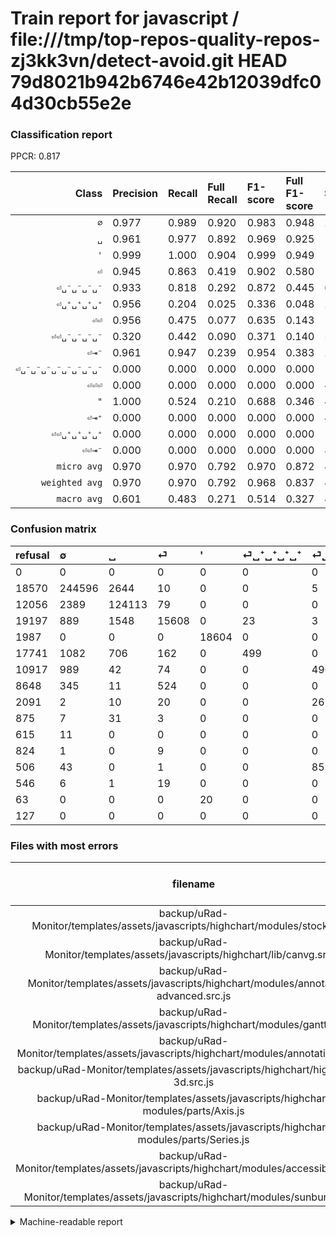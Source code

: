 # Train report for javascript / file:///tmp/top-repos-quality-repos-zj3kk3vn/detect-avoid.git HEAD 79d8021b942b6746e42b12039dfc04d30cb55e2e

### Classification report

PPCR: 0.817

| Class | Precision | Recall | Full Recall | F1-score | Full F1-score | Support | Full Support | PPCR |
|------:|:----------|:-------|:------------|:---------|:---------|:--------|:-------------|:-----|
| `∅` | 0.977| 0.989| 0.920| 0.983| 0.948| 247261| 265831| 0.930 |
| `␣` | 0.961| 0.977| 0.892| 0.969| 0.925| 127066| 139122| 0.913 |
| `'` | 0.999| 1.000| 0.904| 0.999| 0.949| 18604| 20591| 0.904 |
| `⏎` | 0.945| 0.863| 0.419| 0.902| 0.580| 18093| 37290| 0.485 |
| `⏎␣⁻␣⁻␣⁻␣⁻` | 0.933| 0.818| 0.292| 0.872| 0.445| 6069| 16986| 0.357 |
| `⏎␣⁺␣⁺␣⁺␣⁺` | 0.956| 0.204| 0.025| 0.336| 0.048| 2449| 20190| 0.121 |
| `⏎⏎` | 0.956| 0.475| 0.077| 0.635| 0.143| 1683| 10331| 0.163 |
| `⏎⏎␣⁻␣⁻␣⁻␣⁻` | 0.320| 0.442| 0.090| 0.371| 0.140| 532| 2623| 0.203 |
| `⏎⇥⁻` | 0.961| 0.947| 0.239| 0.954| 0.383| 208| 823| 0.253 |
| `⏎␣⁻␣⁻␣⁻␣⁻␣⁻␣⁻␣⁻␣⁻` | 0.000| 0.000| 0.000| 0.000| 0.000| 129| 635| 0.203 |
| `⏎⏎⏎` | 0.000| 0.000| 0.000| 0.000| 0.000| 45| 591| 0.076 |
| `"` | 1.000| 0.524| 0.210| 0.688| 0.346| 42| 105| 0.400 |
| `⏎⇥⁺` | 0.000| 0.000| 0.000| 0.000| 0.000| 41| 916| 0.045 |
| `⏎⏎␣⁺␣⁺␣⁺␣⁺` | 0.000| 0.000| 0.000| 0.000| 0.000| 11| 835| 0.013 |
| `⏎⏎⇥⁻` | 0.000| 0.000| 0.000| 0.000| 0.000| 8| 135| 0.059 |
| `micro avg` | 0.970| 0.970| 0.792| 0.970| 0.872| 422241| 517004| 0.817 |
| `weighted avg` | 0.970| 0.970| 0.792| 0.968| 0.837| 422241| 517004| 0.817 |
| `macro avg` | 0.601| 0.483| 0.271| 0.514| 0.327| 422241| 517004| 0.817 |

### Confusion matrix

|refusal|  ∅| ␣| ⏎| '| ⏎␣⁺␣⁺␣⁺␣⁺| ⏎␣⁻␣⁻␣⁻␣⁻| ⏎⏎| ⏎⏎␣⁻␣⁻␣⁻␣⁻| ⏎⇥⁺| ⏎⇥⁻| ⏎⏎␣⁺␣⁺␣⁺␣⁺| ⏎␣⁻␣⁻␣⁻␣⁻␣⁻␣⁻␣⁻␣⁻| ⏎⏎⏎| "| ⏎⏎⇥⁻| 
|:---|:---|:---|:---|:---|:---|:---|:---|:---|:---|:---|:---|:---|:---|:---|:---|
|0 |0 |0 |0 |0 |0 |0 |0 |0 |0 |0 |0 |0 |0 |0 |0 |
|18570 |244596 |2644 |10 |0 |0 |5 |5 |1 |0 |0 |0 |0 |0 |0 |0 |
|12056 |2389 |124113 |79 |0 |0 |0 |0 |485 |0 |0 |0 |0 |0 |0 |0 |
|19197 |889 |1548 |15608 |0 |23 |3 |12 |10 |0 |0 |0 |0 |0 |0 |0 |
|1987 |0 |0 |0 |18604 |0 |0 |0 |0 |0 |0 |0 |0 |0 |0 |0 |
|17741 |1082 |706 |162 |0 |499 |0 |0 |0 |0 |0 |0 |0 |0 |0 |0 |
|10917 |989 |42 |74 |0 |0 |4964 |0 |0 |0 |0 |0 |0 |0 |0 |0 |
|8648 |345 |11 |524 |0 |0 |0 |800 |3 |0 |0 |0 |0 |0 |0 |0 |
|2091 |2 |10 |20 |0 |0 |265 |0 |235 |0 |0 |0 |0 |0 |0 |0 |
|875 |7 |31 |3 |0 |0 |0 |0 |0 |0 |0 |0 |0 |0 |0 |0 |
|615 |11 |0 |0 |0 |0 |0 |0 |0 |0 |197 |0 |0 |0 |0 |0 |
|824 |1 |0 |9 |0 |0 |0 |1 |0 |0 |0 |0 |0 |0 |0 |0 |
|506 |43 |0 |1 |0 |0 |85 |0 |0 |0 |0 |0 |0 |0 |0 |0 |
|546 |6 |1 |19 |0 |0 |0 |19 |0 |0 |0 |0 |0 |0 |0 |0 |
|63 |0 |0 |0 |20 |0 |0 |0 |0 |0 |0 |0 |0 |0 |22 |0 |
|127 |0 |0 |0 |0 |0 |0 |0 |0 |0 |8 |0 |0 |0 |0 |0 |

### Files with most errors

| filename | number of errors|
|:----:|:-----|
| backup/uRad-Monitor/templates/assets/javascripts/highchart/modules/stock.src.js | 863 |
| backup/uRad-Monitor/templates/assets/javascripts/highchart/lib/canvg.src.js | 818 |
| backup/uRad-Monitor/templates/assets/javascripts/highchart/modules/annotations-advanced.src.js | 686 |
| backup/uRad-Monitor/templates/assets/javascripts/highchart/modules/gantt.src.js | 538 |
| backup/uRad-Monitor/templates/assets/javascripts/highchart/modules/annotations.src.js | 472 |
| backup/uRad-Monitor/templates/assets/javascripts/highchart/highcharts-3d.src.js | 463 |
| backup/uRad-Monitor/templates/assets/javascripts/highchart/es-modules/parts/Axis.js | 433 |
| backup/uRad-Monitor/templates/assets/javascripts/highchart/es-modules/parts/Series.js | 287 |
| backup/uRad-Monitor/templates/assets/javascripts/highchart/modules/accessibility.src.js | 263 |
| backup/uRad-Monitor/templates/assets/javascripts/highchart/modules/sunburst.src.js | 232 |

<details>
    <summary>Machine-readable report</summary>
```json
{
  "cl_report": {"\"": {"f1-score": 0.6875000000000001, "precision": 1.0, "recall": 0.5238095238095238, "support": 42}, "\u0027": {"f1-score": 0.999462769958096, "precision": 0.998926116838488, "recall": 1.0, "support": 18604}, "macro avg": {"f1-score": 0.5139195507233497, "precision": 0.6005505123080531, "recall": 0.48255438527380246, "support": 422241}, "micro avg": {"f1-score": 0.9701521169190107, "precision": 0.9701521169190107, "recall": 0.9701521169190107, "support": 422241}, "weighted avg": {"f1-score": 0.9679767067644166, "precision": 0.9696653604098271, "recall": 0.9701521169190107, "support": 422241}, "\u2205": {"f1-score": 0.9830614061705596, "precision": 0.9769771528998242, "recall": 0.9892219153040714, "support": 247261}, "\u23ce": {"f1-score": 0.9021443847176465, "precision": 0.945423708280332, "recall": 0.8626540651080529, "support": 18093}, "\u23ce\u21e5\u207a": {"f1-score": 0.0, "precision": 0.0, "recall": 0.0, "support": 41}, "\u23ce\u21e5\u207b": {"f1-score": 0.9539951573849879, "precision": 0.9609756097560975, "recall": 0.9471153846153846, "support": 208}, "\u23ce\u23ce": {"f1-score": 0.634920634920635, "precision": 0.955794504181601, "recall": 0.47534165181224003, "support": 1683}, "\u23ce\u23ce\u21e5\u207b": {"f1-score": 0.0, "precision": 0.0, "recall": 0.0, "support": 8}, "\u23ce\u23ce\u23ce": {"f1-score": 0.0, "precision": 0.0, "recall": 0.0, "support": 45}, "\u23ce\u23ce\u2423\u207a\u2423\u207a\u2423\u207a\u2423\u207a": {"f1-score": 0.0, "precision": 0.0, "recall": 0.0, "support": 11}, "\u23ce\u23ce\u2423\u207b\u2423\u207b\u2423\u207b\u2423\u207b": {"f1-score": 0.37124802527646134, "precision": 0.3201634877384196, "recall": 0.4417293233082707, "support": 532}, "\u23ce\u2423\u207a\u2423\u207a\u2423\u207a\u2423\u207a": {"f1-score": 0.3359138337260182, "precision": 0.9559386973180076, "recall": 0.20375663536137198, "support": 2449}, "\u23ce\u2423\u207b\u2423\u207b\u2423\u207b\u2423\u207b": {"f1-score": 0.8715652708278465, "precision": 0.9327320556181886, "recall": 0.8179271708683473, "support": 6069}, "\u23ce\u2423\u207b\u2423\u207b\u2423\u207b\u2423\u207b\u2423\u207b\u2423\u207b\u2423\u207b\u2423\u207b": {"f1-score": 0.0, "precision": 0.0, "recall": 0.0, "support": 129}, "\u2423": {"f1-score": 0.968981777867995, "precision": 0.9613263519898378, "recall": 0.9767601089197739, "support": 127066}},
  "cl_report_full": {"\"": {"f1-score": 0.3464566929133859, "precision": 1.0, "recall": 0.20952380952380953, "support": 105}, "\u0027": {"f1-score": 0.9488206043605762, "precision": 0.998926116838488, "recall": 0.9035015297945704, "support": 20591}, "macro avg": {"f1-score": 0.32722690939332805, "precision": 0.6005505123080531, "recall": 0.27114468244886825, "support": 517004}, "micro avg": {"f1-score": 0.8722708132595862, "precision": 0.9701521169190107, "recall": 0.7923304268438929, "support": 517004}, "weighted avg": {"f1-score": 0.8367053191015474, "precision": 0.9594315900865114, "recall": 0.7923304268438929, "support": 517004}, "\u2205": {"f1-score": 0.9476957172829438, "precision": 0.9769771528998242, "recall": 0.9201184211021288, "support": 265831}, "\u23ce": {"f1-score": 0.5802338333426271, "precision": 0.945423708280332, "recall": 0.41855725395548404, "support": 37290}, "\u23ce\u21e5\u207a": {"f1-score": 0.0, "precision": 0.0, "recall": 0.0, "support": 916}, "\u23ce\u21e5\u207b": {"f1-score": 0.38326848249027234, "precision": 0.9609756097560975, "recall": 0.2393681652490887, "support": 823}, "\u23ce\u23ce": {"f1-score": 0.14326647564469913, "precision": 0.955794504181601, "recall": 0.07743684057690446, "support": 10331}, "\u23ce\u23ce\u21e5\u207b": {"f1-score": 0.0, "precision": 0.0, "recall": 0.0, "support": 135}, "\u23ce\u23ce\u23ce": {"f1-score": 0.0, "precision": 0.0, "recall": 0.0, "support": 591}, "\u23ce\u23ce\u2423\u207a\u2423\u207a\u2423\u207a\u2423\u207a": {"f1-score": 0.0, "precision": 0.0, "recall": 0.0, "support": 835}, "\u23ce\u23ce\u2423\u207b\u2423\u207b\u2423\u207b\u2423\u207b": {"f1-score": 0.1400059577003277, "precision": 0.3201634877384196, "recall": 0.08959207014868471, "support": 2623}, "\u23ce\u2423\u207a\u2423\u207a\u2423\u207a\u2423\u207a": {"f1-score": 0.048184627269215914, "precision": 0.9559386973180076, "recall": 0.024715205547300643, "support": 20190}, "\u23ce\u2423\u207b\u2423\u207b\u2423\u207b\u2423\u207b": {"f1-score": 0.4450421373498296, "precision": 0.9327320556181886, "recall": 0.2922406687860591, "support": 16986}, "\u23ce\u2423\u207b\u2423\u207b\u2423\u207b\u2423\u207b\u2423\u207b\u2423\u207b\u2423\u207b\u2423\u207b": {"f1-score": 0.0, "precision": 0.0, "recall": 0.0, "support": 635}, "\u2423": {"f1-score": 0.9254291125460429, "precision": 0.9613263519898378, "recall": 0.892116272048993, "support": 139122}},
  "ppcr": 0.8167074142559826
}
```
</details>
